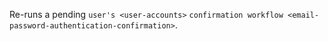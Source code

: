 Re-runs a pending `user's <user-accounts>`
`confirmation workflow <email-password-authentication-confirmation>`.
